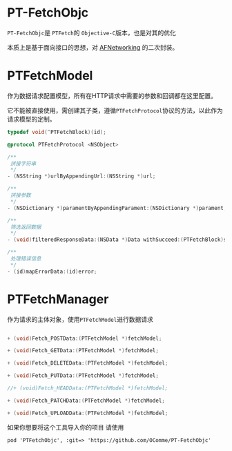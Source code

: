 # PT-FetchObjc

`PT-FetchObjc`是 `PTFetch`的 `Objective-C`版本，也是对其的优化

本质上是基于面向接口的思想，对 [AFNetworking](https://github.com/AFNetworking/AFNetworking) 的二次封装。

# PTFetchModel

作为数据请求配置模型，所有在HTTP请求中需要的参数和回调都在这里配置。

它不能被直接使用，需创建其子类，遵循`PTFetchProtocol`协议的方法，以此作为请求模型的定制。

```Objective-C
typedef void(^PTFetchBlock)(id);

@protocol PTFetchProtocol <NSObject>

/**
 拼接字符串
 */
- (NSString *)urlByAppendingUrl:(NSString *)url;

/**
 拼接参数
 */
- (NSDictionary *)paramentByAppendingParament:(NSDictionary *)parament;

/**
 筛选返回数据
 */
- (void)filteredResponseData:(NSData *)Data withSucceed:(PTFetchBlock)succeed Failed:(PTFetchBlock)failed;

/**
 处理错误信息
 */
- (id)mapErrorData:(id)error;
```

# PTFetchManager

作为请求的主体对象，使用`PTFetchModel`进行数据请求

```Objective-C

+ (void)Fetch_POSTData:(PTFetchModel *)fetchModel;

+ (void)Fetch_GETData:(PTFetchModel *)fetchModel;

+ (void)Fetch_DELETEData:(PTFetchModel *)fetchModel;

+ (void)Fetch_PUTData:(PTFetchModel *)fetchModel;

//+ (void)Fetch_HEADData:(PTFetchModel *)fetchModel;

+ (void)Fetch_PATCHData:(PTFetchModel *)fetchModel;

+ (void)Fetch_UPLOADData:(PTFetchModel *)fetchModel;

```

如果你想要将这个工具导入你的项目 请使用

`pod 'PTFetchObjc', :git=> 'https://github.com/OComme/PT-FetchObjc'`
